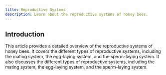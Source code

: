 ```yaml
---
title: Reproductive Systems
description: Learn about the reproductive systems of honey bees.
---
```


## Introduction

This article provides a detailed overview of the reproductive systems of honey bees. It covers the different types of reproductive systems, including the mating system, the egg-laying system, and the sperm-laying system. It also discusses the different types of reproductive systems, including the mating system, the egg-laying system, and the sperm-laying system.
